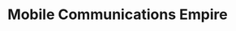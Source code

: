 ---
title: "Mobile Communications Empire"
url: /banksia/mobile-communications-empire/
shop: mobile phone
---